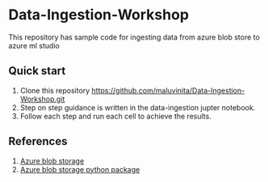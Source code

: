# Data-Ingestion-Workshop
This repository has sample code for ingesting data from azure blob store to azure ml studio

## Quick start
1. Clone this repository https://github.com/maluvinita/Data-Ingestion-Workshop.git
2. Step on step guidance is written in the data-ingestion jupter notebook.
3. Follow each step and run each cell to achieve the results. 

## References
1. [Azure blob storage](https://learn.microsoft.com/en-us/azure/storage/blobs/storage-quickstart-blobs-python?tabs=managed-identity%2Croles-azure-portal%2Csign-in-azure-cli)
2. [Azure blob storage python package](https://learn.microsoft.com/en-us/python/api/azure-storage-blob/azure.storage.blob?view=azure-python)